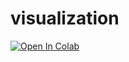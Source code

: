 # visualization

[![Open In Colab](https://colab.research.google.com/assets/colab-badge.svg)](https://github.com/glebka35/visualization/blob/main/hw1/Tree%20Visualization%20HW%201.ipynb)

